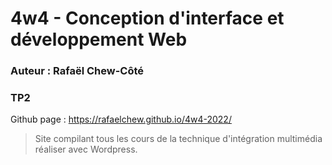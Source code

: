 # 4w4 - Conception d'interface et développement Web
### Auteur : Rafaël Chew-Côté
### TP2

Github page : https://rafaelchew.github.io/4w4-2022/

> Site compilant tous les cours de la technique d'intégration multimédia réaliser avec Wordpress.